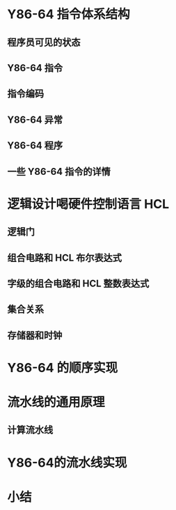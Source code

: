 # Y86-64 指令体系结构



## 程序员可见的状态



## Y86-64 指令



## 指令编码



## Y86-64 异常



## Y86-64 程序



## 一些 Y86-64 指令的详情



# 逻辑设计喝硬件控制语言 HCL



## 逻辑门



## 组合电路和 HCL 布尔表达式



## 字级的组合电路和 HCL 整数表达式



## 集合关系



## 存储器和时钟



# Y86-64 的顺序实现



# 流水线的通用原理



## 计算流水线



# Y86-64的流水线实现



# 小结

